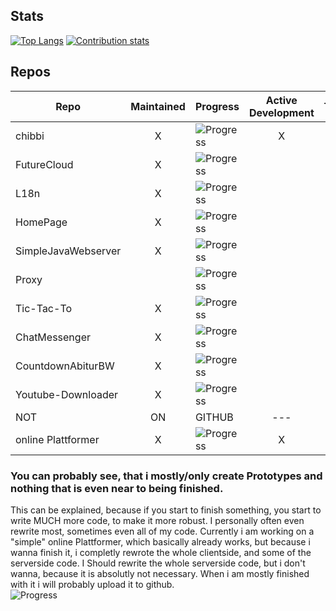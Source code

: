 <!--
**chibbi/chibbi** is a ✨ _special_ ✨ repository because its `README.md` (this file) appears on your GitHub profile.
Here are some ideas to get you started:
- 🔭 I’m currently working on ...
- 🌱 I’m currently learning ...
- 👯 I’m looking to collaborate on ...
- 🤔 I’m looking for help with ...
- 💬 Ask me about ...
- 📫 How to reach me: ...
- 😄 Pronouns: ...
- ⚡ Fun fact: ...
-->

## Stats
[![Top Langs](https://github-readme-stats.vercel.app/api/top-langs/?username=chibbi&theme=radical)](https://github.com/anuraghazra/github-readme-stats)
    [![Contribution stats](https://github-readme-stats.vercel.app/api?username=chibbi&show_icons=true&theme=radical&hide=stars&line_height=48)](https://github.com/anuraghazra/github-readme-stats)
    
 ## Repos
| Repo  | Maintained | Progress | Active Development | Template | needs rework |
| ------- |:---:| -------------- |:---:|:---:|:---:|
| chibbi | X | ![Progress](https://progress-bar.dev/60/?title=progress&width=150) | X |   | |   |
| FutureCloud | X | ![Progress](https://progress-bar.dev/60/?title=progress&width=150) |   |   | | X |
| L18n | X | ![Progress](https://progress-bar.dev/100/?title=progress&width=150) |   | X | | X |
| HomePage | X | ![Progress](https://progress-bar.dev/95/?title=progress&width=150) |   |   | | X |
| SimpleJavaWebserver | X | ![Progress](https://progress-bar.dev/87/?title=progress&width=150) |   | X | |   |
| Proxy |   | ![Progress](https://progress-bar.dev/48/?title=progress&width=150) |   | X | |   |
| Tic-Tac-To | X | ![Progress](https://progress-bar.dev/78/?title=progress&width=150) |   |   | |   |
| ChatMessenger | X | ![Progress](https://progress-bar.dev/60/?title=progress&width=150) |   |   | | X |
| CountdownAbiturBW | X | ![Progress](https://progress-bar.dev/100/?title=progress&width=150) |   |   | |   |
| Youtube-Downloader | X | ![Progress](https://progress-bar.dev/100/?title=progress&width=150) |   |   | |   |
| NOT | ON | GITHUB | --- | yet? |
| online Plattformer | X | ![Progress](https://progress-bar.dev/28/?title=progress&width=150) | X |   | 
    
 ### You can probably see, that i mostly/only create Prototypes and nothing that is even near to being finished.  
 This can be explained, because if you start to finish something, you start to write MUCH more code, to make it more robust.
 I personally often even rewrite most, sometimes even all of my code.
 Currently i am working on a "simple" online Plattformer, which basically already works, but because i wanna finish it, i completly rewrote the whole clientside, and some of the serverside code.  I Should rewrite the whole serverside code, but i don't wanna, because it is absolutly not necessary. When i am mostly finished with it i will probably upload it to github.    
![Progress](https://progress-bar.dev/28/?title=progress&width=250)
